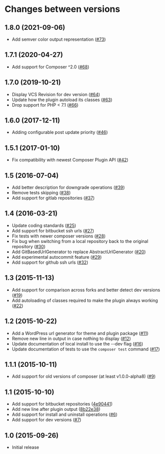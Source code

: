 # Changes between versions

## 1.8.0 (2021-09-06)

* Add semver color output representation ([#73](https://github.com/pyrech/composer-changelogs/pull/73))

## 1.7.1 (2020-04-27)

* Add support for Composer ^2.0 ([#68](https://github.com/pyrech/composer-changelogs/pull/68))

## 1.7.0 (2019-10-21)

* Display VCS Revision for dev version ([#64](https://github.com/pyrech/composer-changelogs/pull/64))
* Update how the plugin autoload its classes ([#63](https://github.com/pyrech/composer-changelogs/pull/63))
* Drop support for PHP < 7.1 ([#66](https://github.com/pyrech/composer-changelogs/pull/66))

## 1.6.0 (2017-12-11)

* Adding configurable post update priority ([#46](https://github.com/pyrech/composer-changelogs/pull/46))

## 1.5.1 (2017-01-10)

* Fix compatibility with newest Composer Plugin API ([#42](https://github.com/pyrech/composer-changelogs/pull/42))

## 1.5 (2016-07-04)

* Add better description for downgrade operations ([#39](https://github.com/pyrech/composer-changelogs/pull/39))
* Remove tests skipping ([#38](https://github.com/pyrech/composer-changelogs/pull/38))
* Add support for gitlab repositories ([#37](https://github.com/pyrech/composer-changelogs/pull/37))

## 1.4 (2016-03-21)

* Update coding standards ([#25](https://github.com/pyrech/composer-changelogs/pull/25))
* Add support for bitbucket ssh urls ([#27](https://github.com/pyrech/composer-changelogs/pull/27))
* Fix tests with newer composer versions ([#28](https://github.com/pyrech/composer-changelogs/pull/28))
* Fix bug when switching from a local repository back to the original repository ([#30](https://github.com/pyrech/composer-changelogs/pull/30))
* Add GitBasedUrlGenerator to replace AbstractUrlGenerator ([#20](https://github.com/pyrech/composer-changelogs/pull/20))
* Add experimental autocommit feature ([#29](https://github.com/pyrech/composer-changelogs/pull/29))
* Add support for github ssh urls ([#32](https://github.com/pyrech/composer-changelogs/pull/32))

## 1.3 (2015-11-13)

* Add support for comparison across forks and better detect dev versions ([#19](https://github.com/pyrech/composer-changelogs/pull/19))
* Add autoloading of classes required to make the plugin always working ([#22](https://github.com/pyrech/composer-changelogs/pull/22))

## 1.2 (2015-10-22)

* Add a WordPress url generator for theme and plugin package ([#11](https://github.com/pyrech/composer-changelogs/pull/11))
* Remove new line in output in case nothing to display ([#12](https://github.com/pyrech/composer-changelogs/pull/12))
* Update documentation of local install to use the --dev flag ([#16](https://github.com/pyrech/composer-changelogs/pull/16))
* Update documentation of tests to use the `composer test` command ([#17](https://github.com/pyrech/composer-changelogs/pull/17))

## 1.1.1 (2015-10-11)

* Add support for old versions of composer (at least v1.0.0-alpha8) ([#9](https://github.com/pyrech/composer-changelogs/pull/9))

## 1.1 (2015-10-10)

* Add support for bitbucket repositories ([4e90441](https://github.com/pyrech/composer-changelogs/commit/4e9044113dc24654378f6f7676aefaebebcc1163))
* Add new line after plugin output ([8b22e38](https://github.com/pyrech/composer-changelogs/commit/8b22e38eeffc0ed4ced6e7270fcb4087fea97301))
* Add support for install and uninstall operations ([#6](https://github.com/pyrech/composer-changelogs/pull/6))
* Add support for dev versions ([#7](https://github.com/pyrech/composer-changelogs/pull/7))

## 1.0 (2015-09-26)

* Initial release
